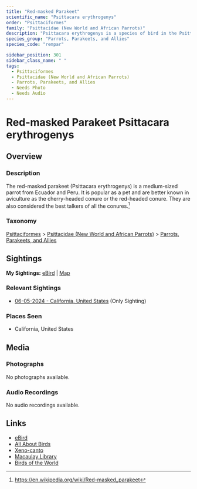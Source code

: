 ```yaml
---
title: "Red-masked Parakeet"
scientific_name: "Psittacara erythrogenys"
order: "Psittaciformes"
family: "Psittacidae (New World and African Parrots)"
description: "Psittacara erythrogenys is a species of bird in the Psittacidae (New World and African Parrots) family. It has been observed 1 times."
species_group: "Parrots, Parakeets, and Allies"
species_code: "rempar"

sidebar_position: 301
sidebar_class_name: " "
tags: 
  - Psittaciformes
  - Psittacidae (New World and African Parrots)
  - Parrots, Parakeets, and Allies
  - Needs Photo
  - Needs Audio
---
```


# Red-masked Parakeet <span className='sci_name'>Psittacara erythrogenys</span>

## Overview

### Description
The red-masked parakeet (Psittacara erythrogenys) is a medium-sized parrot from Ecuador and Peru. It is popular as a pet and are better known in aviculture as the cherry-headed conure or the red-headed conure. They are also considered the best talkers of all the conures.[^1]

[^1]: https://en.wikipedia.org/wiki/Red-masked_parakeet

### Taxonomy
[Psittaciformes](/tags/psittaciformes) > [Psittacidae (New World and African Parrots)](/tags/psittacidae-new-world-and-african-parrots) > [Parrots, Parakeets, and Allies](/tags/parrots-parakeets-and-allies)


## Sightings

**My Sightings:** [eBird](https://ebird.org/lifelist?r=world&time=life&spp=rempar) | [Map](/map?species_code=rempar)

### Relevant Sightings

* [06-05-2024 - California, United States](https://ebird.org/checklist/S179653911) (Only Sighting)

### Places Seen

* California, United States



## Media
### Photographs
No photographs available.

### Audio Recordings
No audio recordings available.

## Links
* [eBird](https://ebird.org/species/rempar) 
* [All About Birds](https://www.allaboutbirds.org/guide/rempar) 
* [Xeno-canto](https://www.xeno-canto.org/species/psittacara-erythrogenys) 
* [Macaulay Library](https://search.macaulaylibrary.org/catalog?taxonCode=rempar&sort=rating_rank_desc)
* [Birds of the World](https://birdsoftheworld.org/bow/species/rempar)
